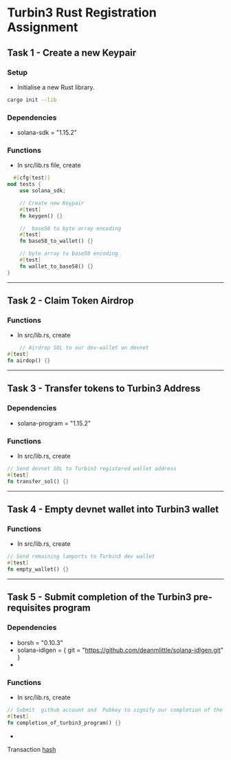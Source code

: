 # Turbin3 Rust Registration Assignment

## Task 1 - Create a new Keypair

### Setup

- Initialise a new Rust library.

```bash 
cargo init --lib
```

### Dependencies

- solana-sdk = "1.15.2"

### Functions

- In src/lib.rs file, create

```rust 
  #[cfg(test)]
mod tests {
    use solana_sdk;

    // Create new Keypair
    #[test]
    fn keygen() {}

    //  base58 to byte array encoding
    #[test]
    fn base58_to_wallet() {}

    // byte array to base58 encoding
    #[test]
    fn wallet_to_base58() {}
}
```

---

## Task 2 - Claim Token Airdrop

### Functions

- In src/lib.rs, create

```rust
    // Airdrop SOL to our dev-wallet on devnet 
#[test]
fn airdop() {} 
```

---

## Task 3 - Transfer tokens to  Turbin3 Address

### Dependencies

- solana-program = "1.15.2"

### Functions

- In src/lib.rs, create

```rust
// Send devnet SOL to Turbin3 registered wallet address
#[test]
fn transfer_sol() {} 
```

---

## Task 4 - Empty devnet wallet into Turbin3 wallet

### Functions

- In src/lib.rs, create

```rust
// Send remaining lamports to Turbin3 dev wallet
#[test]
fn empty_wallet() {} 
```

---

## Task 5 - Submit completion of the Turbin3 pre-requisites program

### Dependencies

- borsh = "0.10.3"
- solana-idlgen = { git = "https://github.com/deanmlittle/solana-idlgen.git" }
-

### Functions

- In src/lib.rs, create

```rust
// Submit  github account and  Pubkey to signify our completion of the Turbin3 pre-requisite materials
#[test]
fn completion_of_turbin3_program() {} 
```

-
Transaction [hash](https://explorer.solana.com/tx/6j7v1gr1Hmg19syp2Vng7xDSWtriQMxwtwYabPhMtGMEMLRTz4WkRdvJZsZ6uA5QHYntv8okGdngbAWet72XVdn?cluster=devnet)